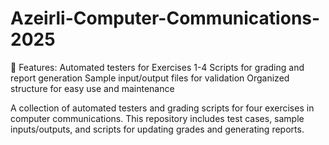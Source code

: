 # Azeirli-Computer-Communications-2025

🔹 Features:
Automated testers for Exercises 1-4
Scripts for grading and report generation
Sample input/output files for validation
Organized structure for easy use and maintenance

A collection of automated testers and grading scripts for four exercises in computer communications. This repository includes test cases, sample inputs/outputs, and scripts for updating grades and generating reports.
